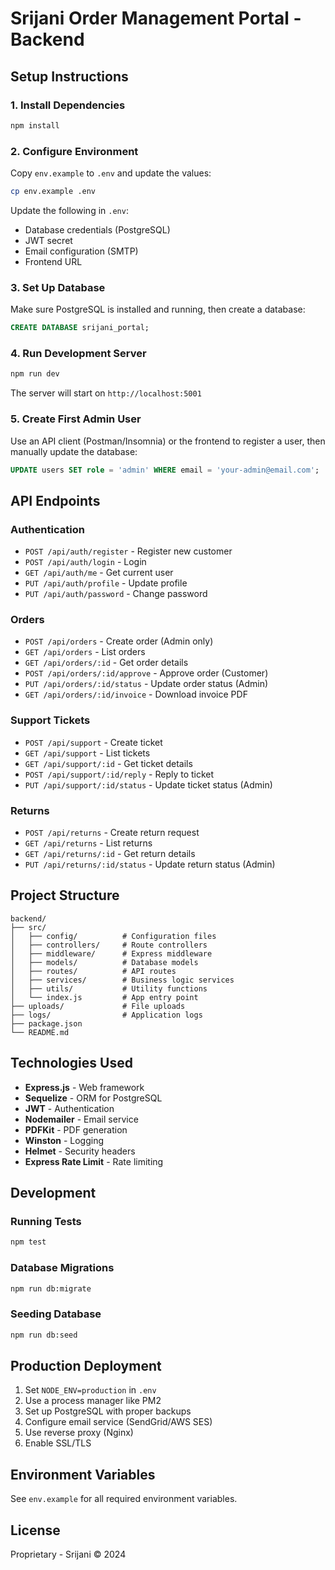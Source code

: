 # Srijani Order Management Portal - Backend

## Setup Instructions

### 1. Install Dependencies
```bash
npm install
```

### 2. Configure Environment
Copy `env.example` to `.env` and update the values:
```bash
cp env.example .env
```

Update the following in `.env`:
- Database credentials (PostgreSQL)
- JWT secret
- Email configuration (SMTP)
- Frontend URL

### 3. Set Up Database
Make sure PostgreSQL is installed and running, then create a database:
```sql
CREATE DATABASE srijani_portal;
```

### 4. Run Development Server
```bash
npm run dev
```

The server will start on `http://localhost:5001`

### 5. Create First Admin User
Use an API client (Postman/Insomnia) or the frontend to register a user, then manually update the database:

```sql
UPDATE users SET role = 'admin' WHERE email = 'your-admin@email.com';
```

## API Endpoints

### Authentication
- `POST /api/auth/register` - Register new customer
- `POST /api/auth/login` - Login
- `GET /api/auth/me` - Get current user
- `PUT /api/auth/profile` - Update profile
- `PUT /api/auth/password` - Change password

### Orders
- `POST /api/orders` - Create order (Admin only)
- `GET /api/orders` - List orders
- `GET /api/orders/:id` - Get order details
- `POST /api/orders/:id/approve` - Approve order (Customer)
- `PUT /api/orders/:id/status` - Update order status (Admin)
- `GET /api/orders/:id/invoice` - Download invoice PDF

### Support Tickets
- `POST /api/support` - Create ticket
- `GET /api/support` - List tickets
- `GET /api/support/:id` - Get ticket details
- `POST /api/support/:id/reply` - Reply to ticket
- `PUT /api/support/:id/status` - Update ticket status (Admin)

### Returns
- `POST /api/returns` - Create return request
- `GET /api/returns` - List returns
- `GET /api/returns/:id` - Get return details
- `PUT /api/returns/:id/status` - Update return status (Admin)

## Project Structure

```
backend/
├── src/
│   ├── config/          # Configuration files
│   ├── controllers/     # Route controllers
│   ├── middleware/      # Express middleware
│   ├── models/          # Database models
│   ├── routes/          # API routes
│   ├── services/        # Business logic services
│   ├── utils/           # Utility functions
│   └── index.js         # App entry point
├── uploads/             # File uploads
├── logs/                # Application logs
├── package.json
└── README.md
```

## Technologies Used

- **Express.js** - Web framework
- **Sequelize** - ORM for PostgreSQL
- **JWT** - Authentication
- **Nodemailer** - Email service
- **PDFKit** - PDF generation
- **Winston** - Logging
- **Helmet** - Security headers
- **Express Rate Limit** - Rate limiting

## Development

### Running Tests
```bash
npm test
```

### Database Migrations
```bash
npm run db:migrate
```

### Seeding Database
```bash
npm run db:seed
```

## Production Deployment

1. Set `NODE_ENV=production` in `.env`
2. Use a process manager like PM2
3. Set up PostgreSQL with proper backups
4. Configure email service (SendGrid/AWS SES)
5. Use reverse proxy (Nginx)
6. Enable SSL/TLS

## Environment Variables

See `env.example` for all required environment variables.

## License

Proprietary - Srijani © 2024

